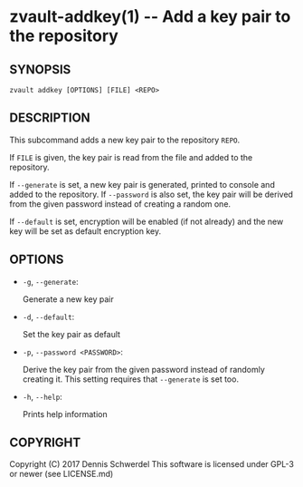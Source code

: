 zvault-addkey(1) -- Add a key pair to the repository
====================================================

## SYNOPSIS

`zvault addkey [OPTIONS] [FILE] <REPO>`


## DESCRIPTION

This subcommand adds a new key pair to the repository `REPO`.

If `FILE` is given, the key pair is read from the file and added to the
repository.

If `--generate` is set, a new key pair is generated, printed to console and
added to the repository. If `--password` is also set, the key pair will be
derived from the given password instead of creating a random one.

If `--default` is set, encryption will be enabled (if not already) and the new
key will be set as default encryption key.


## OPTIONS

  * `-g`, `--generate`:

    Generate a new key pair


  * `-d`, `--default`:

    Set the key pair as default


  * `-p`, `--password <PASSWORD>`:

    Derive the key pair from the given password instead of randomly creating it.
    This setting requires that `--generate` is set too.


  * `-h`, `--help`:

    Prints help information


## COPYRIGHT

Copyright (C) 2017  Dennis Schwerdel
This software is licensed under GPL-3 or newer (see LICENSE.md)
